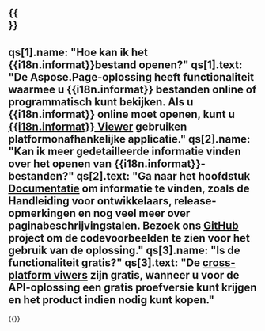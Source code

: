 ﻿---
meta: true
translation: true
deploy: false
---

{{<section faqchild>}}
---
qs[1].name: "Hoe kan ik het {{i18n.informat}}bestand openen?"
qs[1].text: "De Aspose.Page-oplossing heeft functionaliteit waarmee u {{i18n.informat}} bestanden online of programmatisch kunt bekijken. Als u {{i18n.informat}} online moet openen, kunt u [{{i18n.informat}} Viewer](https://products.aspose.app/page/conversion/{{i18n.informatlower}}) gebruiken platformonafhankelijke applicatie."
qs[2].name: "Kan ik meer gedetailleerde informatie vinden over het openen van {{i18n.informat}}-bestanden?"
qs[2].text: "Ga naar het hoofdstuk [Documentatie](https://docs.aspose.com/page/) om informatie te vinden, zoals de Handleiding voor ontwikkelaars, release-opmerkingen en nog veel meer over paginabeschrijvingstalen. Bezoek ons ​​[GitHub](https://github.com/aspose-page) project om de codevoorbeelden te zien voor het gebruik van de oplossing."
qs[3].name: "Is de functionaliteit gratis?"
qs[3].text: "De [cross-platform viwers](https://products.aspose.app/page/viewer) zijn gratis, wanneer u voor de API-oplossing een gratis proefversie kunt krijgen en het product indien nodig kunt kopen."
---

{{<import path="/meta/schemas.md" section="faq">}} 